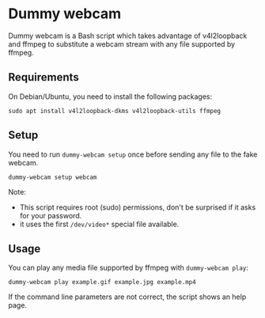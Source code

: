 Dummy webcam
============

Dummy webcam is a Bash script which takes advantage of v4l2loopback and
ffmpeg to substitute a webcam stream with any file supported by ffmpeg.

Requirements
------------

On Debian/Ubuntu, you need to install the following packages:

    sudo apt install v4l2loopback-dkms v4l2loopback-utils ffmpeg

Setup
-----

You need to run `dummy-webcam setup` once before sending any file to the fake
webcam.

    dummy-webcam setup webcam

Note:
- This script requires root (sudo) permissions, don't be surprised if it
  asks for your password.
- it uses the first `/dev/video*` special file available.

Usage
-----

You can play any media file supported by ffmpeg with `dummy-webcam play`:

    dummy-webcam play example.gif example.jpg example.mp4

If the command line parameters are not correct, the script shows an help page.
